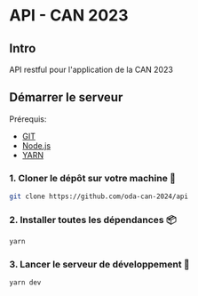 # API - CAN 2023

## <b>Intro</b>

API restful pour l'application de la CAN 2023

## <b>Démarrer le serveur</b>

Prérequis:

- [GIT](https://git-scm.com/downloads)
- [Node.js](https://nodejs.org/fr)
- [YARN](https://yarnpkg.com/getting-started/install)

### 1. <b>Cloner le dépôt sur votre machine</b> 🧬

```sh
git clone https://github.com/oda-can-2024/api
```

### 2. <b>Installer toutes les dépendances</b> 📦

```sh
yarn
```

### 3. <b>Lancer le serveur de développement</b> 🚀

```sh
yarn dev
```
